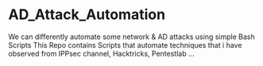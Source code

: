 # AD_Attack_Automation
We can differently automate some network &amp; AD attacks using simple Bash Scripts 
This Repo contains Scripts that automate techniques that i have observed from IPPsec channel, Hacktricks, Pentestlab ...
